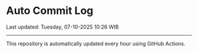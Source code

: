 # Auto Commit Log

Last updated: Tuesday, 07-10-2025 10:26 WIB

---

This repository is automatically updated every hour using GitHub Actions.
